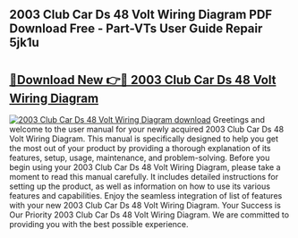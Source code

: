 ## 2003 Club Car Ds 48 Volt Wiring Diagram PDF Download Free - Part-VTs User Guide Repair 5jk1u

# <h2><a href="http://dfhmxxb.blite.top/?on=2003+Club+Car+Ds+48+Volt+Wiring+Diagram">🔗Download New 👉🔴 2003 Club Car Ds 48 Volt Wiring Diagram</a></h2>

[![2003 Club Car Ds 48 Volt Wiring Diagram download](https://i.imgur.com/lujVjoI.png)](http://dfhmxxb.blite.top/?on=2003+Club+Car+Ds+48+Volt+Wiring+Diagram)
Greetings and welcome to the user manual for your newly acquired 2003 Club Car Ds 48 Volt Wiring Diagram. This manual is specifically designed to help you get the most out of your product by providing a thorough explanation of its features, setup, usage, maintenance, and problem-solving. Before you begin using your 2003 Club Car Ds 48 Volt Wiring Diagram, please take a moment to read this manual carefully. It includes detailed instructions for setting up the product, as well as information on how to use its various features and capabilities. Enjoy the seamless integration of list of features with your new 2003 Club Car Ds 48 Volt Wiring Diagram. Your Success is Our Priority 2003 Club Car Ds 48 Volt Wiring Diagram. We are committed to providing you with the best possible experience.
